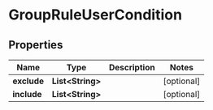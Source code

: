 

# GroupRuleUserCondition


## Properties

| Name | Type | Description | Notes |
|------------ | ------------- | ------------- | -------------|
|**exclude** | **List&lt;String&gt;** |  |  [optional] |
|**include** | **List&lt;String&gt;** |  |  [optional] |



